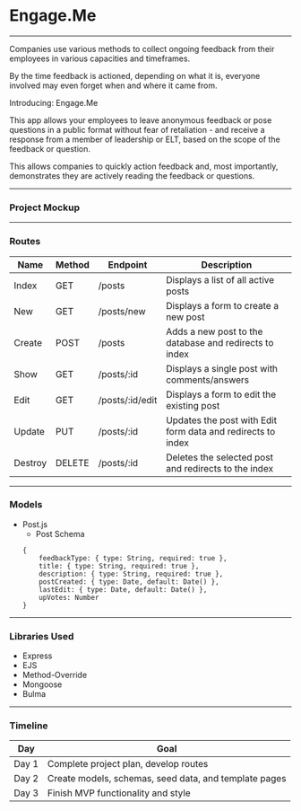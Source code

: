 # Engage.Me
---

Companies use various methods to collect ongoing feedback from their employees in various capacities and timeframes. 

By the time feedback is actioned, depending on what it is, everyone involved may even forget when and where it came from.

Introducing: Engage.Me

This app allows your employees to leave anonymous feedback or pose questions in a public format without fear of retaliation - and receive a response from a member of leadership or ELT, based on the scope of the feedback or question. 

This allows companies to quickly action feedback and, most importantly, demonstrates they are actively reading the feedback or questions.

---
### Project Mockup

---
### Routes

| Name | Method | Endpoint | Description |
| ----- | ------- | ------- | ----------- |
| Index | GET | /posts | Displays a list of all active posts
| New | GET | /posts/new | Displays a form to create a new post
| Create | POST | /posts | Adds a new post to the database and redirects to index
| Show | GET | /posts/:id | Displays a single post with comments/answers
| Edit | GET | /posts/:id/edit | Displays a form to edit the existing post
| Update | PUT | /posts/:id | Updates the post with Edit form data and redirects to index
| Destroy | DELETE | /posts/:id | Deletes the selected post and redirects to the index

---
### Models
- Post.js
    - Post Schema
    ```
    {
        feedbackType: { type: String, required: true },
        title: { type: String, required: true },
        description: { type: String, required: true },
        postCreated: { type: Date, default: Date() },
        lastEdit: { type: Date, default: Date() },
        upVotes: Number
    }
    ```
---
### Libraries Used
- Express
- EJS
- Method-Override
- Mongoose
- Bulma
---
### Timeline
| Day | Goal |
|----|-----|
|Day 1 | Complete project plan, develop routes |
|Day 2 | Create models, schemas, seed data, and template pages|
|Day 3 | Finish MVP functionality and style |
